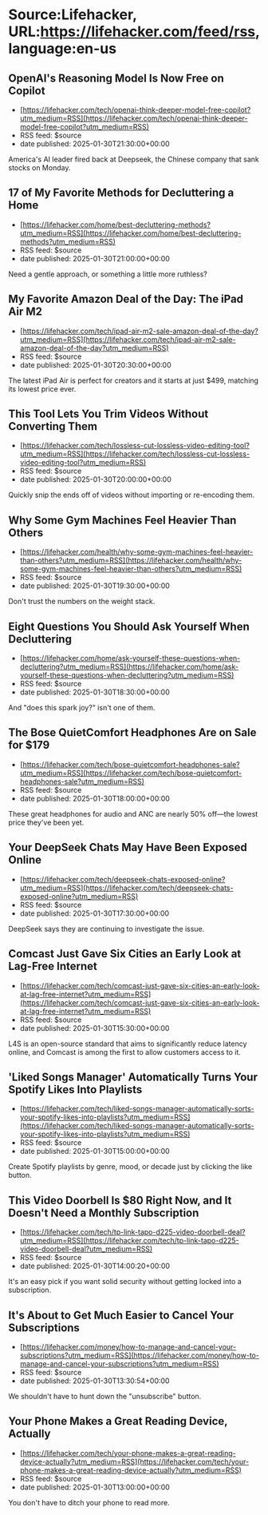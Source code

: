 # Source:Lifehacker, URL:https://lifehacker.com/feed/rss, language:en-us

## OpenAI's Reasoning Model Is Now Free on Copilot
 - [https://lifehacker.com/tech/openai-think-deeper-model-free-copilot?utm_medium=RSS](https://lifehacker.com/tech/openai-think-deeper-model-free-copilot?utm_medium=RSS)
 - RSS feed: $source
 - date published: 2025-01-30T21:30:00+00:00

America's AI leader fired back at Deepseek, the Chinese company that sank stocks on Monday.

## 17 of My Favorite Methods for Decluttering a Home
 - [https://lifehacker.com/home/best-decluttering-methods?utm_medium=RSS](https://lifehacker.com/home/best-decluttering-methods?utm_medium=RSS)
 - RSS feed: $source
 - date published: 2025-01-30T21:00:00+00:00

Need a gentle approach, or something a little more ruthless?

## My Favorite Amazon Deal of the Day: The iPad Air M2
 - [https://lifehacker.com/tech/ipad-air-m2-sale-amazon-deal-of-the-day?utm_medium=RSS](https://lifehacker.com/tech/ipad-air-m2-sale-amazon-deal-of-the-day?utm_medium=RSS)
 - RSS feed: $source
 - date published: 2025-01-30T20:30:00+00:00

The latest iPad Air is perfect for creators and it starts at just $499, matching its lowest price ever.

## This Tool Lets You Trim Videos Without Converting Them
 - [https://lifehacker.com/tech/lossless-cut-lossless-video-editing-tool?utm_medium=RSS](https://lifehacker.com/tech/lossless-cut-lossless-video-editing-tool?utm_medium=RSS)
 - RSS feed: $source
 - date published: 2025-01-30T20:00:00+00:00

Quickly snip the ends off of videos without importing or re-encoding them.

## Why Some Gym Machines Feel Heavier Than Others
 - [https://lifehacker.com/health/why-some-gym-machines-feel-heavier-than-others?utm_medium=RSS](https://lifehacker.com/health/why-some-gym-machines-feel-heavier-than-others?utm_medium=RSS)
 - RSS feed: $source
 - date published: 2025-01-30T19:30:00+00:00

Don't trust the numbers on the weight stack.

## Eight Questions You Should Ask Yourself When Decluttering
 - [https://lifehacker.com/home/ask-yourself-these-questions-when-decluttering?utm_medium=RSS](https://lifehacker.com/home/ask-yourself-these-questions-when-decluttering?utm_medium=RSS)
 - RSS feed: $source
 - date published: 2025-01-30T18:30:00+00:00

And "does this spark joy?" isn't one of them.

## The Bose QuietComfort Headphones Are on Sale for $179
 - [https://lifehacker.com/tech/bose-quietcomfort-headphones-sale?utm_medium=RSS](https://lifehacker.com/tech/bose-quietcomfort-headphones-sale?utm_medium=RSS)
 - RSS feed: $source
 - date published: 2025-01-30T18:00:00+00:00

These great headphones for audio and ANC are nearly 50% off—the lowest price they've been yet.

## Your DeepSeek Chats May Have Been Exposed Online
 - [https://lifehacker.com/tech/deepseek-chats-exposed-online?utm_medium=RSS](https://lifehacker.com/tech/deepseek-chats-exposed-online?utm_medium=RSS)
 - RSS feed: $source
 - date published: 2025-01-30T17:30:00+00:00

DeepSeek says they are continuing to investigate the issue.

## Comcast Just Gave Six Cities an Early Look at Lag-Free Internet
 - [https://lifehacker.com/tech/comcast-just-gave-six-cities-an-early-look-at-lag-free-internet?utm_medium=RSS](https://lifehacker.com/tech/comcast-just-gave-six-cities-an-early-look-at-lag-free-internet?utm_medium=RSS)
 - RSS feed: $source
 - date published: 2025-01-30T15:30:00+00:00

L4S is an open-source standard that aims to significantly reduce latency online, and Comcast is among the first to allow customers access to it.

## 'Liked Songs Manager' Automatically Turns Your Spotify Likes Into Playlists
 - [https://lifehacker.com/tech/liked-songs-manager-automatically-sorts-your-spotify-likes-into-playlists?utm_medium=RSS](https://lifehacker.com/tech/liked-songs-manager-automatically-sorts-your-spotify-likes-into-playlists?utm_medium=RSS)
 - RSS feed: $source
 - date published: 2025-01-30T15:00:00+00:00

Create Spotify playlists by genre, mood, or decade just by clicking the like button.

## This Video Doorbell Is $80 Right Now, and It Doesn't Need a Monthly Subscription
 - [https://lifehacker.com/tech/tp-link-tapo-d225-video-doorbell-deal?utm_medium=RSS](https://lifehacker.com/tech/tp-link-tapo-d225-video-doorbell-deal?utm_medium=RSS)
 - RSS feed: $source
 - date published: 2025-01-30T14:00:20+00:00

It's an easy pick if you want solid security without getting locked into a subscription.

## It's About to Get Much Easier to Cancel Your Subscriptions
 - [https://lifehacker.com/money/how-to-manage-and-cancel-your-subscriptions?utm_medium=RSS](https://lifehacker.com/money/how-to-manage-and-cancel-your-subscriptions?utm_medium=RSS)
 - RSS feed: $source
 - date published: 2025-01-30T13:30:54+00:00

We shouldn't have to hunt down the "unsubscribe" button.

## Your Phone Makes a Great Reading Device, Actually
 - [https://lifehacker.com/tech/your-phone-makes-a-great-reading-device-actually?utm_medium=RSS](https://lifehacker.com/tech/your-phone-makes-a-great-reading-device-actually?utm_medium=RSS)
 - RSS feed: $source
 - date published: 2025-01-30T13:00:00+00:00

You don't have to ditch your phone to read more.


